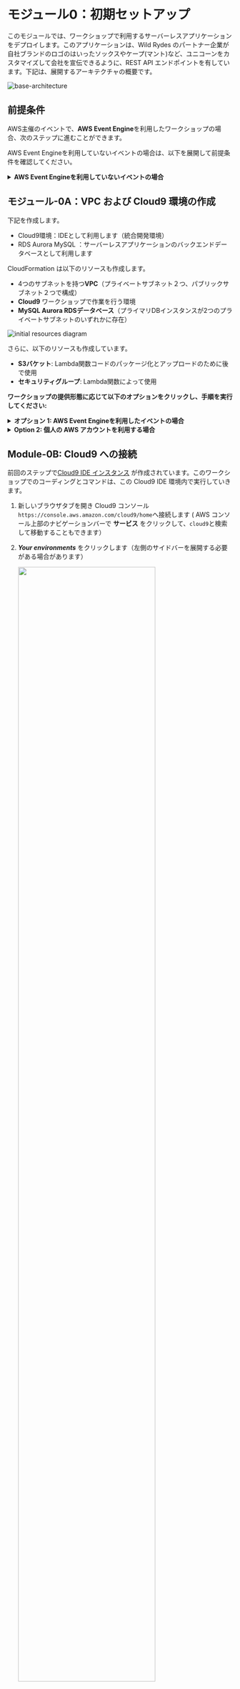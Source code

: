 # モジュール0：初期セットアップ

このモジュールでは、ワークショップで利用するサーバーレスアプリケーションをデプロイします。このアプリケーションは、Wild Rydes のパートナー企業が自社ブランドのロゴのはいったソックスやケープ(マント)など、ユニコーンをカスタマイズして会社を宣伝できるように、REST API エンドポイントを有しています。下記は、展開するアーキテクチャの概要です。 

![base-architecture](images/00-base-architecture.png)


## 前提条件

AWS主催のイベントで、**AWS Event Engine**を利用したワークショップの場合、次のステップに進むことができます。

AWS Event Engineを利用していないイベントの場合は、以下を展開して前提条件を確認してください。 

<details>
<summary><strong> AWS Event Engineを利用していないイベントの場合 </strong></summary><p>


### AWS アカウント
このワークショップでは、Cloud9、Cognito、API Gateway、Lambda、RDS、WAF、Secrets Manager、IAM ポリシー、IAMロールを利用します。このAWSリソースを作成、管理するためAWSアカウントとアクセス権が必要です。

このワークショップの手順は、一度に1人の参加者のみが特定のAWSアカウントを使用していることを前提としています。別の参加者とアカウントを共有しようとすると、特定のリソースで名前の競合が発生する場合があります。個別のリージョンを使用することでこの問題を回避できますが、この作業を行うための手順は記載されていません。 

本番用のAWS環境、アカウントを使用しないでください。代わりに、必要なサービスへの**フルアクセス**できる権限をもった**検証アカウント**を使用することをお勧めします。 


### リージョンの選択
このワークショップは全体を通して１つのリージョンを使用します。このワークショップは、北米の2つのリージョンとヨーロッパの1つのリージョンをサポートしています。以下の起動スタックリンクから1つのリージョンを選択し、以後そのリージョンを使用し続けてください。

</details>

## モジュール-0A：VPC および Cloud9 環境の作成

下記を作成します。

* Cloud9環境：IDEとして利用します（統合開発環境）
* RDS Aurora MySQL ：サーバーレスアプリケーションのバックエンドデータベースとして利用します

CloudFormation は以下のリソースも作成します。 

* 4つのサブネットを持つ**VPC**（プライベートサブネット２つ、パブリックサブネット２つで構成）
* **Cloud9** ワークショップで作業を行う環境
* **MySQL Aurora RDSデータベース**（プライマリDBインスタンスが2つのプライベートサブネットのいずれかに存在）

![initial resources diagram](images/0C-diagram-with-aurora.png)


さらに、以下のリソースも作成しています。

* **S3バケット**: Lambda関数コードのパッケージ化とアップロードのために後で使用
* **セキュリティグループ**: Lambda関数によって使用



**ワークショップの提供形態に応じて以下のオプションをクリックし、手順を実行してください:**

<details>
<summary><strong> オプション 1: AWS Event Engineを利用したイベントの場合 </strong></summary><p>
If you are using AWS Event Engine, an AWS CloudFormation stack should be automatically created for you.

1. [https://dashboard.eventengine.run](https://dashboard.eventengine.run)に移動します。

1. 次の画面で、イベント主催者から受け取ったハッシュコードを入力し、**Proceed** をクリックします。

   ![event-engine-login](images/00-event-engine-login.png)

1. **AWS Console** をクリックします。

   ![](images/00-event-engine-console-login.png)

1. **Open AWS Console** をクリックします。または、**Copy Login Link** をクリックし **Chrome** か **Firefox**でこのリンクを開いてください。
   
    ![](images/00-event-engine-console-login-2.png)
    
1. CloudFormation のコンソールへ移動します。**サービス** をクリックし `CloudFormation` を入力しクリックしてください。

1. ２つのスタックが作成されていることを確認します。
   * **メインスタック**：`mod-3269ecbd5edf43ac` のような名前です。主なリソースが含まれます。
   * ネストスタック：`aws-cloud9-Secure-Serverless-Cloud9-<alphanumeric-letters>`のような名前です。作業用の Cloud9 環境が含まれます。
   
1. **メインスタック** (`mod-`から始まるスタック)を選択し、**Outputs** タブをクリックします。このページをワークショップ中開いておいて、参照できるようにしておいてください。

    ![](images/00-ee-cloudformation.png)
    

</details>

<details>
<summary><strong> Option 2: 個人の AWS アカウントを利用する場合</strong></summary><p>
個人の AWS アカウントを利用する場合、CloudFormation テンプレートを利用しセットアップを行います。

1. いずれかのリージョンを選択して、下記の **Launch Stack** ボタンをクリックしてください。Aurora や Cloud9 などのサービスを作成します。

	&#128161; **リンクをクリックするときは、⌘（mac）またはCtrl（Windows）を押したままにして、新しいタブで開くようにします** &#128161;

	リージョン| リージョンコード | リンク 
	------|------|-------
	EU (アイルランド) | <span style="font-family:'Courier';">eu-west-1</span> | [![Launch setup resource in eu-west-1](images/cfn-launch-stack.png)](https://console.aws.amazon.com/cloudformation/home?region=eu-west-1#/stacks/new?stackName=Secure-Serverless&templateURL=https://s3.amazonaws.com/wildrydes-us-east-1/Security/init-template.yml)
	US West (オレゴン) | <span style="font-family:'Courier';">us-west-2</span> | [![Launch setup resource in us-west-2](images/cfn-launch-stack.png)](https://console.aws.amazon.com/cloudformation/home?region=us-west-2#/stacks/new?stackName=Secure-Serverless&templateURL=https://s3.amazonaws.com/wildrydes-us-east-1/Security/init-template.yml)
	US East (バージニア北部) | <span style="font-family:'Courier';">us-east-1</span> | [![Launch setup resource in us-east-1](images/cfn-launch-stack.png)](https://console.aws.amazon.com/cloudformation/home?region=us-east-1#/stacks/new?stackName=Secure-Serverless&templateURL=https://s3.amazonaws.com/wildrydes-us-east-1/Security/init-template.yml)

1. **次へ**をクリックします 

1. **ステップ2：スタックの詳細を指定** ページで下記を入力してクリックします。
	
	* スタックの名前  ***`Secure-Serverless`***
	* データベースのパスワード  ***`Corp123!`***
	
	> 注：別のパスワードも指定できます。ただし、パスワードは８文字以上である必要があります。また、後のmodule-0Dで `src/app/dbUtils.js`ファイルに記載されたパスワードを変更する必要があります。 
	
1.  **ステップ3：スタックオプションの 設定** ページで、そのまま **次へ** をクリックします。

1. 構成を確認し、**スタックの作成** をクリックします。 

1. CloudFormation スタックの作成が完了するのを待っている間に、ラップトップに **PostMan** がインストールされているか確認してください。そうでない場合は、[https](https://www.getpostman.com/):[//www.getpostman.com](https://www.getpostman.com/)からダウンロードしてインストールします。後で使用します。 

1. スタックの作成には数分かかります。画面左上の[ **スタック** ]を選択して、スタック一覧ページに移動し、スタックが *CREATE_COMPLETE* のステータスが表示されるまで待ちます。更新アイコンを定期的にクリックして、進捗状況を確認してください。 

	> 注：CloudFormation はネストされたスタックをデプロイして、Cloud9 リソースを起動します。「aws-cloud9-Secure-Serverless-」というプレフィックスが付いたテンプレートは無視しても問題ありません。 

1. CloudFormation の作成が完了したら、**Secure-Serverless** スタックの **出力** タブに移動し、**AuroraEndpoint** をテキストエディターにコピーします。次のステップで Aurora データベースに接続するために利用します。（このページをワークショップ中開いておいて、参照できるようにしておいてください）

	![cloudformation output](images/0a-cloudformation-output-with-aurora-endpoint.png)

</details>


## Module-0B: Cloud9 への接続

前回のステップで[Cloud9 IDE インスタンス](https://aws.amazon.com/cloud9/) が作成されています。このワークショップでのコーディングとコマンドは、この Cloud9 IDE 環境内で実行していきます。

1. 新しいブラウザタブを開き Cloud9 コンソール `https://console.aws.amazon.com/cloud9/home`へ接続します ( AWS コンソール上部のナビゲーションバーで **サービス** をクリックして、`cloud9`と検索して移動することもできます） 

1. ***Your environments*** をクリックします（左側のサイドバーを展開する必要がある場合があります） 

	<img src="images/0B-cloud9-environments.png" width="80%" />

1. *Secure-Serverless-Cloud9* 環境の ***Open IDE***  をクリックします

	![Cloud9 Open IDE](images/0C-open-ide.png)
	
	Cloud9 を開けない場合は、以下を使用していることを確認してください。 
	* Cloud9 環境が表示されない場合：展開したリージョンを表示しているか
	* **Chrome** または **Firefox** のブラウザ
	* サードパーティの Cookie が有効になっていることを確認　[**シューティングガイド**](https://docs.aws.amazon.com/cloud9/latest/user-guide/troubleshooting.html#troubleshooting-env-loading)
	
1. 次のように、統合開発環境（IDE）環境が表示されます。AWS Cloud9 は、ブラウザのみでコードを記述、実行、デバッグできるクラウドベースの IDE です。また、ターミナルウィンドウでシェルコマンドも実行できます。 

	![](images/0B-cloud9-start.png)

	 

1. このワークショップのコンテンツを取得します。Cloud9 ターミナルウィンドウ（画面下部）で、次のコマンドを実行して、このリポジトリのクローンを作成します。

	`git clone https://github.com/aws-samples/aws-serverless-security-workshop.git`

    ※ターミナルウィンドウの画面を広くすると、より効率的に作業ができます。
   
   ![](images/0B-clone-repo.png)

	:bulb:**Tip:**  このワークショップを通して、 AWS Cloud9 IDE を開いたままにしてください。多くの作業で使用します。

1.  Cloud9 で新しいファイルを作成します。

    ![](images/0B-create-scratch.png)

1.  別に開いてある CloudFormation コンソールの画面から、**出力**の下に表示されたリソースID をコピーアンドペーストします。  `scratch.txt` として保存してください。

    ![](images/0B-copy-past-scratch.png)
    

## Module-0C: データベースの準備

いくつかのテーブルを作成し、Aurora データベースに初期値を追加していきます。Aurora データベースはModule-0A でプライベートサブネットで起動されているため、データベースはインターネットから直接接続できないようになっています。

Cloud9 インスタンスとAuroraデータベースは同じ VPC にあるため、Cloud9 インスタンスからデータベースを管理できます（データベースのセキュリティグループは、接続を許可するように構成されています）。 

データベースの準備：

1. Cloud9 のターミナルウィンドウで、リポジトリのフォルダーに移動します 。

 	```
 	cd aws-serverless-security-workshop/
 	```

    ![](images/0C-cloud9-cd.png)

1. 次のコマンドを使用してクラスターに接続します。**エンドポイントの情報をコピーしたものに置き換えます**。

	`mysql -h <YOUR-AURORA-SERVERLESS-ENDPOINT> -u admin -p`

	パスワードを求められるので *`Corp123!`* （もしくは個別に指定したもの）を入力します

1. mysql コマンドプロンプトで (`mysql> `)、次のコマンドを入力します。 

	`source src/init/db/queries.sql`
	
	次のような出力が表示されるはずです。 
	
	``` bash
	mysql> source src/init/db/queries.sql
	Query OK, 1 row affected (0.01 sec)
	
	Database changed
	Query OK, 0 rows affected (0.02 sec)
	
	Query OK, 0 rows affected (0.02 sec)
	
	Query OK, 0 rows affected (0.02 sec)
	
	Query OK, 0 rows affected (0.02 sec)
	
	Query OK, 0 rows affected (0.02 sec)
	
	Query OK, 0 rows affected (0.03 sec)
	
	Query OK, 1 row affected, 1 warning (0.00 sec)
	
	Query OK, 2 rows affected (0.01 sec)
	Records: 2  Duplicates: 0  Warnings: 0
	
	Query OK, 8 rows affected (0.01 sec)
	Records: 8  Duplicates: 0  Warnings: 0
	
	Query OK, 7 rows affected (0.00 sec)
	Records: 7  Duplicates: 0  Warnings: 0
	
	Query OK, 4 rows affected (0.00 sec)
	Records: 4  Duplicates: 0  Warnings: 0
		
	mysql> 
	```

1. 次の SQL クエリを実行して、テーブルの内容を調べます。
	
	```sql 
	SHOW tables;
	```

	 テーブルの内容が表示されます 。

	```sql 
	mysql> SHOW tables;
	+---------------------------------+
	| Tables_in_unicorn_customization |
	+---------------------------------+
	| Capes                           |
	| Companies                       |
	| Custom_Unicorns                 |
	| Glasses                         |
	| Horns                           |
	| Socks                           |
	+---------------------------------+
	6 rows in set (0.00 sec)
	```

	  次の SQL クエリを実行して、Capes テーブルの内容を調べます。
	
	```sql 
	SELECT * FROM Capes;
	```

	  テーブルの内容が表示されます 。
	
	```sql
	mysql> SELECT * FROM Capes;
	+----+--------------------+-------+
	| ID | NAME               | PRICE |
	+----+--------------------+-------+
	|  1 | White              |  0.00 |
	|  2 | Rainbow            |  2.00 |
	|  3 | Branded on White   |  3.00 |
	|  4 | Branded on Rainbow |  4.00 |
	+----+--------------------+-------+
	4 rows in set (0.00 sec)
	```

1. 内容の確認が終わったら、 `exit` コマンドを使用して mysql 接続を切断します。

## Module-0D: サーバーレスアプリケーションのコード確認

Lambda 関数のコードは `aws-serverless-security-workshop/src/app`にあります。このフォルダーに移動し、まず次のコマンドでノードの依存関係をインストールしてきます。 
	
```sh
$ cd ~/environment/aws-serverless-security-workshop/src/app
$ npm install
```

> 注: もし下記の警告が表示されても無視してください。この部分は [**module 7**](../07-dependency-vulnerability/README.md) で扱います :)
> 
> <img src="images/0D-vulnerability.png" width="65%"/>

この`src/app` フォルダーにはいくつかのファイルがあります。
- **unicornParts.js**: ユニコーンカスタマイズオプションを一覧表示する Lambda 関数のメインファイル
- **customizeUnicorn.js**: ユニコーンカスタマイズ構成の作成/記述/削除を処理する Lambda 関数のメインファイル
- **dbUtils.js**: このファイルには、アプリケーションのすべてのデータベース/クエリロジックが含まれています。また、すべての接続情報が平文で書かれています（！） 


Cloud9 のサイドバーでこれらのファイルを探して、コードを確認してください。

![](images/0D-review-code.png)



さらに、フォルダーには下記のファイルもあります。今はこれらを厳密に確認する必要はありません。 

- **httpUtils.js**:  アプリケーションからの http 応答ロジックが含まれています 
- **managePartners.js**: 新しいパートナー企業を登録するためのロジックを処理する Lambda 関数のメインファイル。これについてはモジュール1で詳しく説明します 。
- **package.json**: Nodejs プロジェクトマニフェストのファイル（コードの依存関係のリストを含む）

コードに加えて、Lambda 関数と REST API の構成は`template.yaml` に **AWS SAM**（Serverless Application Model）テンプレートとして記述されています。 

[AWS SAM](https://github.com/awslabs/serverless-application-model) を利用すると、簡潔な構文でサーバーレスアプリケーションを定義できます。`template.yaml`では３つの Lambda 関数が定義されており、Swagger テンプレートで定義された REST API にマッピングされていることがわかります。

<table>
  <tr>
    <th>Lambda 関数</th>
    <th>Main handler code</th>
    <th>API リソース</th>
    <th>HTTP メソッド</th>
    <th>説明</th>
  </tr>
  <tr>
    <td rowspan="4">UnicornPartsFunction</td>
    <td rowspan="4">unicornParts.js</td>
    <td>/horns</td>
    <td>GET</td>
    <td>horn(角)のカスタマイズオプションの一覧</td>
  </tr>
  <tr>
    <td>/glasses</td>
    <td>GET</td>
    <td>glasses(メガネ)のカスタマイズオプションの一覧</td>
  </tr>
  <tr>
    <td>/socks</td>
    <td>GET</td>
    <td>socks(ソックス)のカスタマイズオプションの一覧</td>
  </tr>
  <tr>
    <td>/capes</td>
    <td>GET</td>
    <td>capes(マント)のカスタマイズオプションと一覧</td>
  </tr>
  <tr>
    <td rowspan="4">CustomizeUnicornFunction</td>
    <td rowspan="4">customizeUnicorn.js</td>
    <td>/customizations</td>
    <td>POST</td>
    <td>ユニコーンのカスタマイズの作成</td>
  </tr>
  <tr>
    <td>/customizations</td>
    <td>GET</td>
    <td>ユニコーンのカスタマイズの一覧</td>
  </tr>
  <tr>
    <td>/customizations/{id}</td>
    <td>GET</td>
    <td>ユニコーンのカスタマイズの詳細</td>
  </tr>
  <tr>
    <td>/customizations/{id}</td>
    <td>DELETE</td>
    <td>ユニコーンのカスタマイズの削除</td>
  </tr>
  <tr>
    <td>ManagePartnerFunction</td>
    <td>managePartners.js</td>
    <td>/partners</td>
    <td>POST</td>
    <td>パートナー企業の新規登録</td>
  </tr
</table>

## Module-0E: SAM Local によるアプリケーションのローカル実行

1. コードを確認した後、 **src/app/dbUtils.js** の *host* 情報を Aurora エンドポイントに置き換えて保存します（Macの場合は⌘+ s、Windowsの場合はCtrl + s、またはファイル->保存） 
   
   <img src="images/0D-db-endpoint-in-code.png" width="70%" />

   :bulb: ファイル変更後に保存を行っていない場合、ファイル名の右側に灰色のマークが表示されます。
   
   <img src="images/0E-unsaved.png" width="50%" />
   
   SAM Local を使用してローカルで API をテストしていきます。

1. **右のパネル** にある **AWS Resource** をクリック

	<img src="images/0D-aws-resource-bar.png" width="80%" />

1. *Local Functions (1)*という名前のフォルダーツリーが表示されます。

1. `src` フォルダーの下にある **UnicornPartsFunction** を選択します 

1. 上部パネルのドロップダウンをクリックし、**Run APIGateway Local** を選択します 

	<img src="images/0D-run-apigateway-local.png" width="40%" />

1. 次に、再生アイコンをクリックします。API をローカルでテストするための新しいパネルが表示されます

1. 表示されたパネルの **Path** パラメータに`/socks`と表示されているはずです。（表示のない場合は、ユニコーンの部品（例えば`/socks`、`/glasses`、`/capes`、`/horns`など）を選択してしてください。）そして**Run **をクリックします

	> API を初めてローカルでテストする場合、Docker がイメージを pull してセットアップするために最大1〜2分かかります。

	レスポンスとして `200 OK` を取得できるはずです。
	
	スクリーンショットの例:
	
	![Local Queries](images/0E-sam-local-result.png)
	
	

これは、アプリケーションが Cloud9 環境内（ローカル）で正常に実行できたことを示しています。これで、サーバーレスアプリケーションをデプロイする準備が整いました！

## Module-0F: アプリケーションのデプロイとテスト

1. CloudFormation スタックが作成した S3 バケットの名前を確認します。

	* scratch.txtから、**DeploymentS3Bucket**を探します。
	
	  ![CloudFormation output](images/0F-copy-bucket.png)
	
	* 見つからない場合は、Cloudformation コンソールの**出力**タブから**DeploymentS3Bucket** を探します。 

	  ![CloudFormation output](images/0D-cloudformation-output-w-bucket-highlight.png)

1. ターミナルで、bash 変数を設定します ( REGION 変数と BUCKET 変数を設定)

	```
	REGION=`ec2-metadata -z | awk '{print $2}' | sed 's/[a-z]$//'`
	BUCKET=<DeploymentS3Bucketの値を入力>
	```
	
1. `src` フォルダー内にいることを確認します

	```
	cd ~/environment/aws-serverless-security-workshop/src
	```

1. 以下を実行して Lambda コードをパッケージ化し、S3 にアップロードし、コードをホストする S3 パスを参照するように CloudFormation テンプレートを更新します

	```
	aws cloudformation package --template-file template.yaml --s3-bucket $BUCKET --output-template packaged.yaml
	```

1. 次のコマンドを使用してサーバーレス API をデプロイします。このテンプレートは、CloudFormation スタック (`Secure-Serverless`) からサブネット ID などの出力を参照していることに注意してください

	```
	aws cloudformation deploy --template-file packaged.yaml --stack-name CustomizeUnicorns --region $REGION --capabilities CAPABILITY_IAM --parameter-overrides InitResourceStack=Secure-Serverless
	```

1. スタックが正常にデプロイされるまで待ちます

	```
	Waiting for changeset to be created..
	Waiting for stack create/update to complete
	Successfully created/updated stack - CustomizeUnicorns
	```

1. CloudFormation スタックの出力から、デプロイしたサーバーレス API のベースエンドポイントを確認できます。

	コマンドラインから下記を入力して確認できます。

	```
	aws cloudformation describe-stacks --region $REGION --stack-name CustomizeUnicorns --query "Stacks[0].Outputs[0].OutputValue" --output text
	```

	出力例:
	```
	$ aws cloudformation describe-stacks --region $REGION --stack-name CustomizeUnicorns --query "Stacks[0].Outputs[0].OutputValue" --output text
	https://rs86gmk5bf.execute-api.us-west-2.amazonaws.com/dev/
	```

	 または [CloudFormation コンソール](https://console.aws.amazon.com/cloudformation/home)で、`CustomizeUnicorns` スタックの **出力** タブでも確認できます。

1. ブラウザ（または `curl`) で次の API をテストします。先ほど確認した API ベースエンドポイントに API パス(例： `/socks`) を追加することを忘れないでください 

	<table>
	  <tr>
	    <th>API</th>
	    <th>HTTP メソッド</th> 
	    <th>パス</th> 
	  </tr>
	  <tr>
	    <td> horn(角) のカスタマイズオプションと価格の一覧</td>
	    <td>GET</td> 
	    <td>/horns</td>
	  </tr>
	  <tr>
	    <td> glasses(メガネ) のカスタマイズオプションと価格の一覧  </td>
	    <td>GET </td> 
	    <td>/glasses</td>
	  </tr>
	  <tr>
	    <td> capes(マント) のカスタマイズオプションと価格の一覧 </td>
	    <td>GET</td> 
	    <td>/capes </td>
	  </tr>
	  <tr>
	    <td> socks(ソックス) のカスタマイズオプションと価格の一覧 </td>
	    <td> GET </td> 
	    <td>/socks </td>
	  </tr>
	</table>
	
	出力例:
	
	![test api in browser](images/0E-test-browser.png)

	
## Module-0G: Postman のセットアップと API テスト


最後に、[**Postman**](https://www.getpostman.com/) を使用して API リクエストをテストします。

1. パソコンに Postman をインストールしていない場合は、[https://www.getpostman.com/](https://www.getpostman.com/)からダウンロードしてインストールしてください 

1. 各 API をテストできる Postman コレクションをインポートします。 

	* postman の **Import** ボタンをクリックします。
	* 次に、 **Import from Link** から以下のリンクを指定します。

		`https://raw.githubusercontent.com/aws-samples/aws-serverless-security-workshop/master/src/test-events/Customize_Unicorns.postman_collection.json`
		
		
		
		<img src="images/0F-import-postman.png" width="50%" />
	
1. 画面左側に、`Customize_Unicorns` というコレクションが表示されます。

	<img src="images/0F-postman-after-import.png" width="60%" />

1. postman の環境を作成し、`base_url` 変数を設定します。
	1. 画面右上の &#9881; アイコンから (“Manage Environments”) をクリックします

	   <img src="images/0F-postman-manage-env.png" width="90%" />
	
	1. **Add** ボタンをクリックして新しい環境を作成します。
	1. 環境名 `dev` を入力します
	1. `base_url` 変数を追加し、 先程作成した API ベースエンドポイントを値として入力します。

	   &#9888; **値の最後に `/`をつけないように注意してください！**  &#9888;

	   スクリーンショットの例

	   <img src="images/0F-postman-environment.png" width="70%" />
	
	> Postmanの環境と変数の詳細は[managing environments](https://www.getpostman.com/docs/v6/postman/environments_and_globals/manage_environments) で確認できます
	
1. **Add** をクリックして `dev` 環境を作成したのち 、**X** をクリックして Manage Environments を終了します。

1. 画面右上のドロップダウンメニューから`dev` を選択します。

	<img src="images/0F-select-dev-env.png" width="90%" />

1. Postman を使ってAPIをテストする用意ができました。画面左のサイドバーから`Customize_Unicorns` コレクションをクリックし、 `List customization options` フォルダを開きます。 フォルダの中の API を1つ選択し、**Send** ボタンをクリックしてリクエストを送信し、結果を確認します。

	![Postman Get request](images/0F-postman-test-get.png)


## 次のステップ
デプロイしたサーバーレスアプリケーションの保護を開始します。ワークショップの [トップページ](../../README.md) に戻り、次のモジュールを選択してください。


